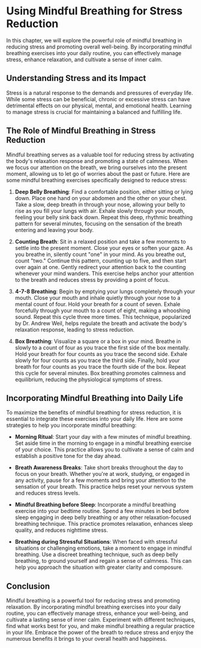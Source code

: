 Using Mindful Breathing for Stress Reduction
=======================================================

In this chapter, we will explore the powerful role of mindful breathing in reducing stress and promoting overall well-being. By incorporating mindful breathing exercises into your daily routine, you can effectively manage stress, enhance relaxation, and cultivate a sense of inner calm.

Understanding Stress and its Impact
-----------------------------------

Stress is a natural response to the demands and pressures of everyday life. While some stress can be beneficial, chronic or excessive stress can have detrimental effects on our physical, mental, and emotional health. Learning to manage stress is crucial for maintaining a balanced and fulfilling life.

The Role of Mindful Breathing in Stress Reduction
-------------------------------------------------

Mindful breathing serves as a valuable tool for reducing stress by activating the body's relaxation response and promoting a state of calmness. When we focus our attention on the breath, we bring ourselves into the present moment, allowing us to let go of worries about the past or future. Here are some mindful breathing exercises specifically designed to reduce stress:

1. **Deep Belly Breathing**: Find a comfortable position, either sitting or lying down. Place one hand on your abdomen and the other on your chest. Take a slow, deep breath in through your nose, allowing your belly to rise as you fill your lungs with air. Exhale slowly through your mouth, feeling your belly sink back down. Repeat this deep, rhythmic breathing pattern for several minutes, focusing on the sensation of the breath entering and leaving your body.

2. **Counting Breath**: Sit in a relaxed position and take a few moments to settle into the present moment. Close your eyes or soften your gaze. As you breathe in, silently count "one" in your mind. As you breathe out, count "two." Continue this pattern, counting up to five, and then start over again at one. Gently redirect your attention back to the counting whenever your mind wanders. This exercise helps anchor your attention to the breath and reduces stress by providing a point of focus.

3. **4-7-8 Breathing**: Begin by emptying your lungs completely through your mouth. Close your mouth and inhale quietly through your nose to a mental count of four. Hold your breath for a count of seven. Exhale forcefully through your mouth to a count of eight, making a whooshing sound. Repeat this cycle three more times. This technique, popularized by Dr. Andrew Weil, helps regulate the breath and activate the body's relaxation response, leading to stress reduction.

4. **Box Breathing**: Visualize a square or a box in your mind. Breathe in slowly to a count of four as you trace the first side of the box mentally. Hold your breath for four counts as you trace the second side. Exhale slowly for four counts as you trace the third side. Finally, hold your breath for four counts as you trace the fourth side of the box. Repeat this cycle for several minutes. Box breathing promotes calmness and equilibrium, reducing the physiological symptoms of stress.

Incorporating Mindful Breathing into Daily Life
-----------------------------------------------

To maximize the benefits of mindful breathing for stress reduction, it is essential to integrate these exercises into your daily life. Here are some strategies to help you incorporate mindful breathing:

* **Morning Ritual**: Start your day with a few minutes of mindful breathing. Set aside time in the morning to engage in a mindful breathing exercise of your choice. This practice allows you to cultivate a sense of calm and establish a positive tone for the day ahead.

* **Breath Awareness Breaks**: Take short breaks throughout the day to focus on your breath. Whether you're at work, studying, or engaged in any activity, pause for a few moments and bring your attention to the sensation of your breath. This practice helps reset your nervous system and reduces stress levels.

* **Mindful Breathing before Sleep**: Incorporate a mindful breathing exercise into your bedtime routine. Spend a few minutes in bed before sleep engaging in deep belly breathing or any other relaxation-focused breathing technique. This practice promotes relaxation, enhances sleep quality, and reduces nighttime stress.

* **Breathing during Stressful Situations**: When faced with stressful situations or challenging emotions, take a moment to engage in mindful breathing. Use a discreet breathing technique, such as deep belly breathing, to ground yourself and regain a sense of calmness. This can help you approach the situation with greater clarity and composure.

Conclusion
----------

Mindful breathing is a powerful tool for reducing stress and promoting relaxation. By incorporating mindful breathing exercises into your daily routine, you can effectively manage stress, enhance your well-being, and cultivate a lasting sense of inner calm. Experiment with different techniques, find what works best for you, and make mindful breathing a regular practice in your life. Embrace the power of the breath to reduce stress and enjoy the numerous benefits it brings to your overall health and happiness.

